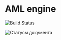# AML engine

[![Build Status](https://travis-ci.org/alfagen/aml-engine.svg?branch=master)](https://travis-ci.org/alfagen/aml-engine)



![Статусы документа](https://github.com/alfagen/aml-engine/blob/master/doc/aml_order_documents_workflow.png?raw=true)
